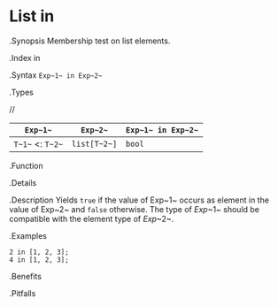 # List in

.Synopsis
Membership test on list elements.

.Index
in

.Syntax
`Exp~1~ in Exp~2~`

.Types

//

| `Exp~1~`           |  `Exp~2~`      | `Exp~1~ in Exp~2~`  |
| --- | --- | --- |
| `T~1~`  <: `T~2~` |  `list[T~2~]`  | `bool`               |


.Function

.Details

.Description
Yields `true` if the value of Exp~1~ occurs as element in the value of Exp~2~ and `false` otherwise. 
The type of _Exp_~1~ should be compatible with the element type of _Exp_~2~.

.Examples
```rascal-shell
2 in [1, 2, 3];
4 in [1, 2, 3];
```

.Benefits

.Pitfalls

